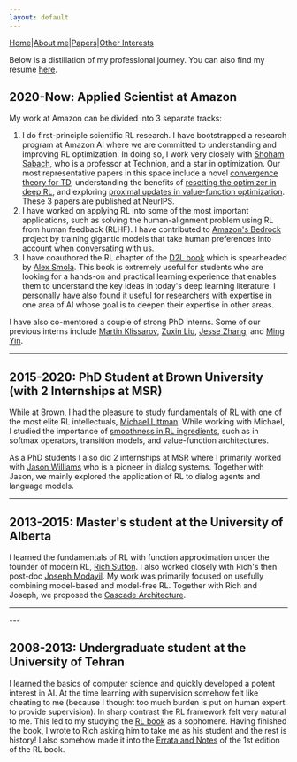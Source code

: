 ```yaml
---
layout: default
---
```



[Home](./index.html)|[About me](./another-page.html)|[Papers](./another-page.html)|[Other Interests](./other.html)

Below is a distillation of my professional journey. You can also find my resume [here](./assets/pdfs/my_CV.pdf).



## 2020-Now: Applied Scientist at Amazon
 My work at Amazon can be divided into 3 separate tracks: 
1. I do first-principle scientific RL research. I have bootstrapped a research program at Amazon AI where we are committed to understanding and improving RL optimization. In doing so, I work very closely with [Shoham Sabach](https://scholar.google.com/citations?user=42D12TkAAAAJ&hl=en), who is a professor at Technion, and a star in optimization. Our most representative papers in this space include a novel [convergence theory for TD](https://arxiv.org/pdf/2306.17750.pdf), understanding the benefits of [resetting the optimizer in deep RL](https://arxiv.org/pdf/2306.17833.pdf), and exploring [proximal updates in value-function optimization](https://proceedings.neurips.cc/paper_files/paper/2022/file/7dfa77fcef807c9a078b58fd619ad897-Paper-Conference.pdf). These 3 papers are published at NeurIPS.
2. I have worked on applying RL into some of the most important applications, such as solving the human-alignment problem using RL from human feedback (RLHF). I have contributed to [Amazon's Bedrock](https://aws.amazon.com/bedrock/) project by training gigantic models that take human preferences into account when conversating with us. 
3. I have coauthored the RL chapter of the [D2L book](https://d2l.ai) which is spearheaded by [Alex Smola](https://alex.smola.org). This book is extremely useful for students who are looking for a hands-on and practical learning experience that enables them to understand the key ideas in today's deep learning literature. I personally have also found it useful for researchers with expertise in one area of AI whose goal is to deepen their expertise in other areas.

 I have also co-mentored a couple of strong PhD interns. Some of our previous interns include [Martin Klissarov](https://mklissa.github.io), [Zuxin Liu](https://zuxin.me), [Jesse Zhang](https://jesbu1.github.io), and [Ming Yin](https://mingyin0312.github.io).
<hr>


## 2015-2020: PhD Student at Brown University (with 2 Internships at MSR)
 While at Brown, I had the pleasure to study fundamentals of RL with one of the most elite RL intellectuals, [Michael Littman](https://www.littmania.com). While working with Michael, I studied the importance of [smoothness in RL ingredients](https://cs.brown.edu/people/kasadiat/pdf/thesis_proposal.pdf), such as in softmax operators, transition models, and value-function architectures.

 As a PhD students I also did 2 internships at MSR where I primarily worked with [Jason Williams](https://sites.google.com/view/jasondwilliams/home) who is a pioneer in dialog systems. Together with Jason, we mainly explored the application of RL to dialog agents and language models.

---

## 2013-2015: Master's student at the University of Alberta
I learned the fundamentals of RL with function approximation under the founder of modern RL, [Rich Sutton](http://incompleteideas.net). I also worked closely with Rich's then post-doc [Joseph Modayil](http://josephmodayil.com). My work was primarily focused on usefully combining model-based and model-free RL. Together with Rich and Joseph, we proposed the [Cascade Architecture](http://www.incompleteideas.net/papers/Asadi2015.pdf).
<hr>
---

## 2008-2013: Undergraduate student at the University of Tehran
I learned the basics of computer science and quickly developed a potent interest in AI. At the time learning with supervision somehow felt like cheating to me (because I thought too much burden is put on human expert to provide supervision). In sharp contrast the RL framework felt very natural to me. This led to my studying the [RL book](http://incompleteideas.net/book/RLbook2020.pdf) as a sophomere. Having finished the book, I wrote to Rich asking him to take me as his student and the rest is history! I also somehow made it into the [Errata and Notes](http://incompleteideas.net/book/first/errata.html) of the 1st edition of the RL book. 
